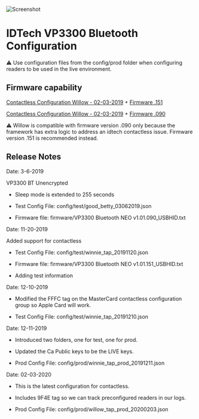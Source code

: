 ![Screenshot](docs/clearent_logo.jpg)

# IDTech VP3300 Bluetooth Configuration

:warning: Use configuration files from the config/prod folder when configuring readers to be used in the live environment.

## Firmware capability

[Contactless Configuration Willow - 02-03-2019](config/prod/willow_tap_prod_20200203.json) + [Firmware .151](https://github.com/clearent/IDTechVP3300BTConfig/blob/master/firmware/VP3300%20Bluetooth%20NEO%20v1.01.151_USBHID.txt)

[Contactless Configuration Willow - 02-03-2019](config/prod/willow_tap_prod_20200203.json) + [Firmware .090](https://github.com/clearent/IDTechVP3300BTConfig/blob/master/firmware/VP3300%20Bluetooth%20NEO%20v1.01.090_USBHID.txt)

:warning: Willow is compatible with firmware version .090 only because the framework has extra logic to address
an idtech contactless issue. Firmware version .151 is recommended instead.


## Release Notes

Date: 3-6-2019

VP3300 BT Unencrypted

* Sleep mode is extended to 255 seconds

* Test Config File: config/test/good_betty_03062019.json

* Firmware file: firmware/VP3300 Bluetooth NEO v1.01.090_USBHID.txt

Date: 11-20-2019

Added support for contactless

* Test Config File: config/test/winnie_tap_20191120.json

* Firmware file: firmware/VP3300 Bluetooth NEO v1.01.151_USBHID.txt

* Adding test information

Date: 12-10-2019

* Modified the FFFC tag on the MasterCard contactless configuration group so Apple Card will work.

* Test Config File: config/test/winnie_tap_20191210.json

Date: 12-11-2019

* Introduced two folders, one for test, one for prod.
* Updated the Ca Public keys to be the LIVE keys.

* Prod Config File: config/prod/winnie_tap_prod_20191211.json

Date: 02-03-2020

* This is the latest configuration for contactless.
* Includes 9F4E tag so we can track preconfigured readers in our logs.


* Prod Config File: config/prod/willow_tap_prod_20200203.json
